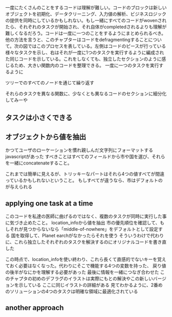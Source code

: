 一度にたくさんのことをするコードは理解が難しい。コードのブロックは新しいオブジェクトを初期化、データクリーニング、入力値の解析、ビジネスロジックの提供を同時にしているかもしれない。もし一緒にすべてのコードがwovenされたら、それぞれのタスクが開始され、それ自体がcompletedされるよりも理解が難しくなるだろう。コードは一度に一つのことをするようにまとめられるべき。
他の方法を言うと、このチャプターはコードをdefragmentingすることについて。次の図ではこのプロセスを表している。左側はコードのピースが行っている様々なタスクを示し、右はそれが一度に1つのタスクを実行するように編成された同じコードを示している。これをしなくても、独立したセクションのように感じるため、大きい関数内のコードを整理できる。
一度に一つのタスクを実行するように

ツリーでのすべてのノードを通じて繰り返す

それらのタスクを異なる関数に、少なくとも異なるコードのセクションに細分化してみーや
## タスクは小さくできる
## オブジェクトから値を抽出
かつてユーザのローケーションを慣れ親しんだ文字列にフォーマットするjavascriptがあった
すべきことはすべてのフィールドから市や国を選び、それらを一緒にconcatenateすること。

これまでは簡単に見えるが、トリッキーなパートはそれら4つの値すべてが間違っているかもしれないということ。
もしすべてが違うなら、市はデフォルトのが与えられる

## applying one task at a time
このコードを私達の医師に曲げるのではなく、複数のタスクが同時に実行した事に気づき止めたこと。
location_infoから値を抽出
市の優先順位を確認して、もしそれが見つからないなら「middle-of-nowhere」をデフォルトとして設定する
国を取得して、Planet earchがなかったらそれを使う
そういうわけで代わりに、これら独立したそれぞれのタスクを解決するのにオリジナルコードを書き直した

この時点で、location_infoを使い終わり、これら長くて直感的でないキーを覚えておく必要はなくなった。代わりにそこで機能する4つの変数を持った、
戻り値の後半がなにかを理解する必要があった
最後に情報を一緒につなぎ合わせた
このチャプタの初めのデフラグのイラストは実際にもとの解決やこの新しいバージョンを示している
ここに同じイラストの詳細がある
見てわかるように、2番めのソリューションの4つのタスクは明確な領域に最適化されている
## another approach
